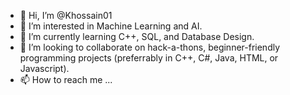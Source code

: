 - 👋 Hi, I’m @Khossain01
- 👀 I’m interested in Machine Learning and AI.
- 🌱 I’m currently learning C++, SQL, and Database Design.
- 💞️ I’m looking to collaborate on hack-a-thons, beginner-friendly programming projects (preferrably in C++, C#, Java, HTML, or Javascript).
- 📫 How to reach me ...

<!---
Khossain01/Khossain01 is a ✨ special ✨ repository because its `README.md` (this file) appears on your GitHub profile.
You can click the Preview link to take a look at your changes.
--->
